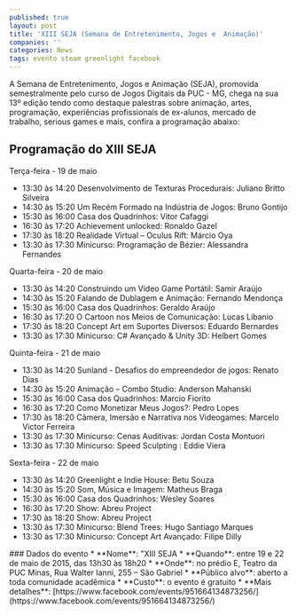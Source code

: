 ```yaml
---
published: true
layout: post
title: 'XIII SEJA (Semana de Entretenimento, Jogos e  Animação)'
companies: ''
categories: News
tags: evento steam greenlight facebook
---
```

A Semana de Entretenimento, Jogos e Animação (SEJA), promovida semestralmente pelo curso de Jogos Digitais da PUC - MG, chega na sua 13º edição tendo como destaque palestras sobre animação, artes, programação, experiências profissionais de ex-alunos, mercado de trabalho, serious games e mais, confira a programação abaixo:
## Programação do XIII SEJA
Terça-feira - 19 de maio
<ul>
	<li>13:30 às 14:20 Desenvolvimento de Texturas Procedurais: Juliano Britto Silveira</li>
	<li>14:30 às 15:20 Um Recém Formado na Indústria de Jogos: Bruno Gontijo</li>
	<li>15:30 às 16:00 Casa dos Quadrinhos: Vitor Cafaggi</li>
	<li>16:30 às 17:20 Achievement unlocked: Ronaldo Gazel</li>
	<li>17:30 às 18:20 Realidade Virtual – Oculus Rift: Márcio Oya</li>
	<li>13:30 às 17:30 Minicurso: Programação de Bézier: Alessandra Fernandes</li>
</ul>
 

Quarta-feira - 20 de maio
<ul>
	<li>13:30 às 14:20 Construindo um Video Game Portátil: Samir Araújo</li>
	<li>14:30 às 15:20 Falando de Dublagem e Animação: Fernando Mendonça</li>
	<li>15:30 às 16:00 Casa dos Quadrinhos: Geraldo Araújo</li>
	<li>16:30 às 17:20 O Cartoon nos Meios de Comunicação: Lucas Libanio</li>
	<li>17:30 às 18:20 Concept Art em Suportes Diversos: Eduardo Bernardes</li>
	<li>13:30 às 17:30 Minicurso: C# Avançado &amp; Unity 3D: Helbert Gomes</li>
</ul>
 

Quinta-feira - 21 de maio
<ul>
	<li>13:30 às 14:20 Sunland - Desafios do empreendedor de jogos: Renato Dias</li>
	<li>14:30 às 15:20 Animação – Combo Studio: Anderson Mahanski</li>
	<li>15:30 às 16:00 Casa dos Quadrinhos: Marcio Fiorito</li>
	<li>16:30 às 17:20 Como Monetizar Meus Jogos?: Pedro Lopes</li>
	<li>17:30 às 18:20 Câmera, Imersão e Narrativa nos Videogames: Marcelo Victor Ferreira</li>
	<li>13:30 às 17:30 Minicurso: Cenas Auditivas: Jordan Costa Montuori</li>
	<li>13:30 às 17:30 Minicurso: Speed Sculpting : Eddie Viera</li>
</ul>
 

Sexta-feira - 22 de maio
<ul>
	<li>13:30 às 14:20 Greenlight e Indie House: Betu Souza</li>
	<li>14:30 às 15:20 Som, Música e Imagem: Matheus Braga</li>
	<li>15:30 às 16:00 Casa dos Quadrinhos: Wesley Soares</li>
	<li>16:30 às 17:20 Show: Abreu Project</li>
	<li>17:30 às 18:20 Show: Abreu Project</li>
	<li>13:30 às 17:30 Minicurso: Blend Trees: Hugo Santiago Marques</li>
	<li>13:30 às 17:30 Minicurso: Concept Art Avançado: Filipe Dilly</li>
</ul>
### Dados do evento
* **Nome**: "XIII SEJA
* **Quando**: entre 19 e 22 de maio de 2015, das 13h30 às 18h20
* **Onde**: no prédio E, Teatro da PUC Minas, Rua Walter Ianni, 255 – São Gabriel
* **Público alvo**: aberto a toda comunidade acadêmica
* **Custo**: o evento é gratuito
* **Mais detalhes**: [https://www.facebook.com/events/951664134873256/](https://www.facebook.com/events/951664134873256/)